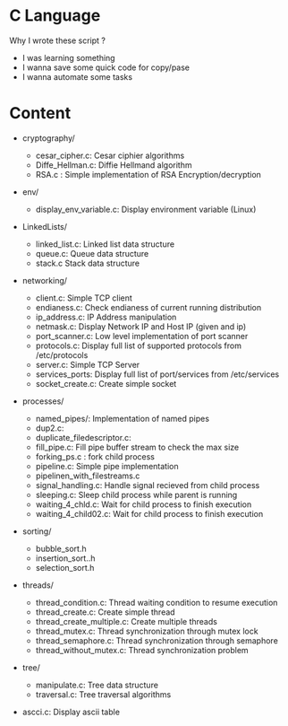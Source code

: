 # C Language

Why I wrote these script ?

* I was learning something
* I wanna save some quick code for copy/pase
* I wanna automate some tasks

# Content

  * cryptography/
  
    * cesar_cipher.c: Cesar ciphier algorithms
    * Diffe_Hellman.c: Diffie Hellmand algorithm
    * RSA.c : Simple implementation of RSA Encryption/decryption


  
  * env/

    * display_env_variable.c: Display environment variable (Linux)
  


  * LinkedLists/

    * linked_list.c: Linked list data structure
    * queue.c: Queue data structure
    * stack.c Stack data structure

  

  * networking/

    * client.c: Simple TCP client
    * endianess.c: Check endianess of current running distribution
    * ip_address.c: IP Address manipulation
    * netmask.c: Display Network IP and Host IP (given and ip)
    * port_scanner.c: Low level implementation of port scanner
    * protocols.c: Display full list of supported protocols from /etc/protocols
    * server.c: Simple TCP Server
    * services_ports: Display full list of port/services from /etc/services
    * socket_create.c: Create simple socket



  * processes/

    * named_pipes/: Implementation of named pipes
    * dup2.c: 
    * duplicate_filedescriptor.c: 
    * fill_pipe.c: Fill pipe buffer stream to check the max size
    * forking_ps.c : fork child process
    * pipeline.c: Simple pipe implementation
    * pipelinen_with_filestreams.c
    * signal_handling.c: Handle signal recieved from child process
    * sleeping.c: Sleep child process while parent is running
    * waiting_4_chld.c: Wait for child process to finish execution
    * waiting_4_child02.c: Wait for child process to finish execution
  


  * sorting/

    * bubble_sort.h
    * insertion_sort..h
    * selection_sort.h



  * threads/

    * thread_condition.c: Thread waiting condition to resume execution
    * thread_create.c: Create simple thread
    * thread_create_multiple.c: Create multiple threads
    * thread_mutex.c: Thread synchronization through mutex lock
    * thread_semaphore.c: Thread synchronization through semaphore
    * thread_without_mutex.c: Thread synchronization problem



  * tree/

    * manipulate.c: Tree data structure
    * traversal.c: Tree traversal algorithms
  


  * ascci.c: Display ascii table